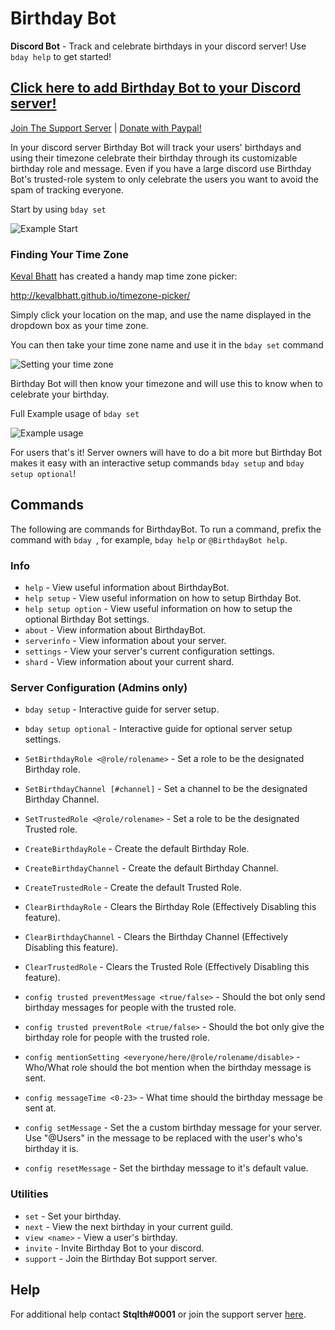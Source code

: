 
# Birthday Bot

**Discord Bot** - Track and celebrate birthdays in your discord server! Use `bday help` to get started!

## [Click here to add Birthday Bot to your Discord server!](https://discordapp.com/api/oauth2/authorize?client_id=656621136808902656&permissions=269053008&scope=bot)

[Join The Support Server](https://discord.gg/24xS3N5) | [Donate with Paypal!](https://www.paypal.com/cgi-bin/webscr?cmd=_donations&business=PE97AGAPRX35Q&currency_code=USD&source=url)

In your discord server Birthday Bot will track your users' birthdays and using their timezone celebrate their birthday through its customizable birthday role and message. Even if you have a large discord use Birthday Bot's trusted-role system to only celebrate the users you want to avoid the spam of tracking everyone.

Start by using `bday set`

![Example Start](https://imgur.com/a/eB4vhWh)

### Finding Your Time Zone

[Keval Bhatt](https://github.com/kevalbhatt) has created a handy map time zone picker:

<http://kevalbhatt.github.io/timezone-picker/>

Simply click your location on the map, and use the name displayed in the dropdown box as your time zone.

You can then take your time zone name and use it in the `bday set` command

![Setting your time zone](https://imgur.com/a/30zJlN6)

Birthday Bot will then know your timezone and will use this to know when to celebrate your birthday.

Full Example usage of `bday set`

![Example usage](https://imgur.com/a/nu4gGf8)

For users that's it! Server owners will have to do a bit more but Birthday Bot makes it easy with an interactive setup commands `bday setup` and `bday setup optional`!

## Commands

The following are commands for BirthdayBot. To run a command, prefix the command with `bday `, for example, `bday help` or `@BirthdayBot help`.

### Info

* `help` - View useful information about BirthdayBot.
* `help setup` - View useful information on how to setup Birthday Bot.
* `help setup option` - View useful information on how to setup the optional Birthday Bot settings.
* `about` - View information about BirthdayBot.
* `serverinfo` - View information about your server.
* `settings` - View your server's current configuration settings.
* `shard` - View information about your current shard.

### Server Configuration (Admins only)

* `bday setup` - Interactive guide for server setup.
* `bday setup optional` - Interactive guide for optional server setup settings.

* `SetBirthdayRole <@role/rolename>` - Set a role to be the designated Birthday role.
* `SetBirthdayChannel [#channel]` - Set a channel to be the designated Birthday Channel.
* `SetTrustedRole <@role/rolename>` - Set a role to be the designated Trusted role.
* `CreateBirthdayRole` - Create the default Birthday Role.
* `CreateBirthdayChannel` - Create the default Birthday Channel.
* `CreateTrustedRole` - Create the default Trusted Role.
* `ClearBirthdayRole` - Clears the Birthday Role (Effectively Disabling this feature).
* `ClearBirthdayChannel` - Clears the Birthday Channel (Effectively Disabling this feature).
* `ClearTrustedRole` - Clears the Trusted Role (Effectively Disabling this feature).
* `config trusted preventMessage <true/false>` - Should the bot only send birthday messages for people with the trusted role.
* `config trusted preventRole <true/false>` - Should the bot only give the birthday role for people with the trusted role.
* `config mentionSetting <everyone/here/@role/rolename/disable>` - Who/What role should the bot mention when the birthday message is sent.
* `config messageTime <0-23>` - What time should the birthday message be sent at.
* `config setMessage` - Set the a custom birthday message for your server. Use "@Users" in the message to be replaced with the user's who's birthday it is.
* `config resetMessage` - Set the birthday message to it's default value.

### Utilities

* `set` - Set your birthday.
* `next` - View the next birthday in your current guild.
* `view <name>` - View a user's birthday.
* `invite` - Invite Birthday Bot to your discord.
* `support` - Join the Birthday Bot support server.

## Help

For additional help contact **Stqlth#0001** or join the support server [here](https://discord.gg/24xS3N5).
